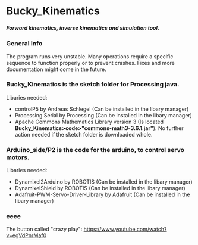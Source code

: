 # Bucky_Kinematics
 ##### Forward kinematics, inverse kinematics and simulation tool.

### General Info
The program runs very unstable. Many operations require a specific sequence to function properly or to prevent crashes. Fixes and more documentation might come in the future.  


### Bucky_Kinematics is the sketch folder for Processing java.

Libaries needed:
- controlP5 by Andreas Schlegel (Can be installed in the libary manager)
- Processing Serial by Processing (Can be installed in the libary manager)
- Apache Commons Mathematics Library version 3 (Is located **Bucky_Kinematics>code>"commons-math3-3.6.1.jar"**). No further action needed if the sketch folder is downloaded whole. 


### Arduino_side/P2 is the code for the arduino, to control servo motors.

Libaries needed:
- Dynamixel2Arduino by ROBOTIS (Can be installed in the libary manager)
- DynamixelShield by ROBOTIS (Can be installed in the libary manager)
- Adafruit-PWM-Servo-Driver-Library by Adafruit (Can be installed in the libary manager)

### eeee
The button called "crazy play": https://www.youtube.com/watch?v=egVdPnrMaf0 
